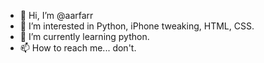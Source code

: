 - 👋 Hi, I’m @aarfarr
- 👀 I’m interested in Python, iPhone tweaking, HTML, CSS.
- 🌱 I’m currently learning python.
- 📫 How to reach me... don't.

<!---
aarfarr/aarfarr is a ✨ special ✨ repository because its `README.md` (this file) appears on your GitHub profile.
You can click the Preview link to take a look at your changes.
--->
